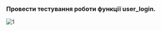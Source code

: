 ### Провести тестування роботи функції user_login.

![1](https://user-images.githubusercontent.com/93474882/209750083-d038b959-2307-461d-9a95-39c1c3ad5555.png)


